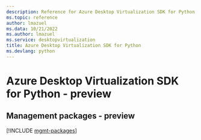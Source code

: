 ```yaml
---
description: Reference for Azure Desktop Virtualization SDK for Python
ms.topic: reference
author: lmazuel
ms.data: 10/21/2022
ms.author: lmazuel
ms.service: desktopvirtualization
title: Azure Desktop Virtualization SDK for Python
ms.devlang: python
---
```

# Azure Desktop Virtualization SDK for Python - preview

## Management packages - preview
[!INCLUDE [mgmt-packages](desktop-virtualization-mgmt-index.md)]